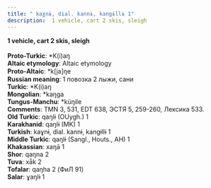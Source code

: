 ```yaml
---
title: " kaɣnɨ, dial. kannɨ, kangɨllɨ 1"
description:  1 vehicle, cart 2 skis, sleigh
---
```

<strong> 1 vehicle, cart 2 skis, sleigh</strong><br><br>
<strong>Proto-Turkic</strong>:  *K(i)aŋ<br>
<strong>Altaic etymology</strong>:  Altaic etymology<br>
<strong> Proto-Altaic</strong>:  *k[i̯a]ŋe<br>
<strong>Russian meaning</strong>:  1 повозка 2 лыжи, сани<br>
<strong>Turkic</strong>:  *K(i)aŋ<br>
<strong>Mongolian</strong>:  *kaŋga<br>
<strong>Tungus-Manchu</strong>:  *küŋile<br>
<strong>Comments</strong>:  TMN 3, 531, EDT 638, ЭСТЯ 5, 259-260, Лексика 533.<br>
<strong>Old Turkic</strong>:  qaŋlɨ (OUygh.) 1<br>
<strong>Karakhanid</strong>:  qaŋlɨ (MK) 1<br>
<strong>Turkish</strong>:  kaɣnɨ, dial. kannɨ, kangɨllɨ 1<br>
<strong>Middle Turkic</strong>:  qaŋlɨ (Sangl., Houts., AH) 1<br>
<strong>Khakassian</strong>:  xaŋā 1<br>
<strong>Shor</strong>:  qaŋna 2<br>
<strong>Tuva</strong>:  xā̃k 2<br>
<strong>Tofalar</strong>:  qaŋha 2 (ФиЛ 91)<br>
<strong>Salar</strong>:  ɣaŋlɨ 1<br>


